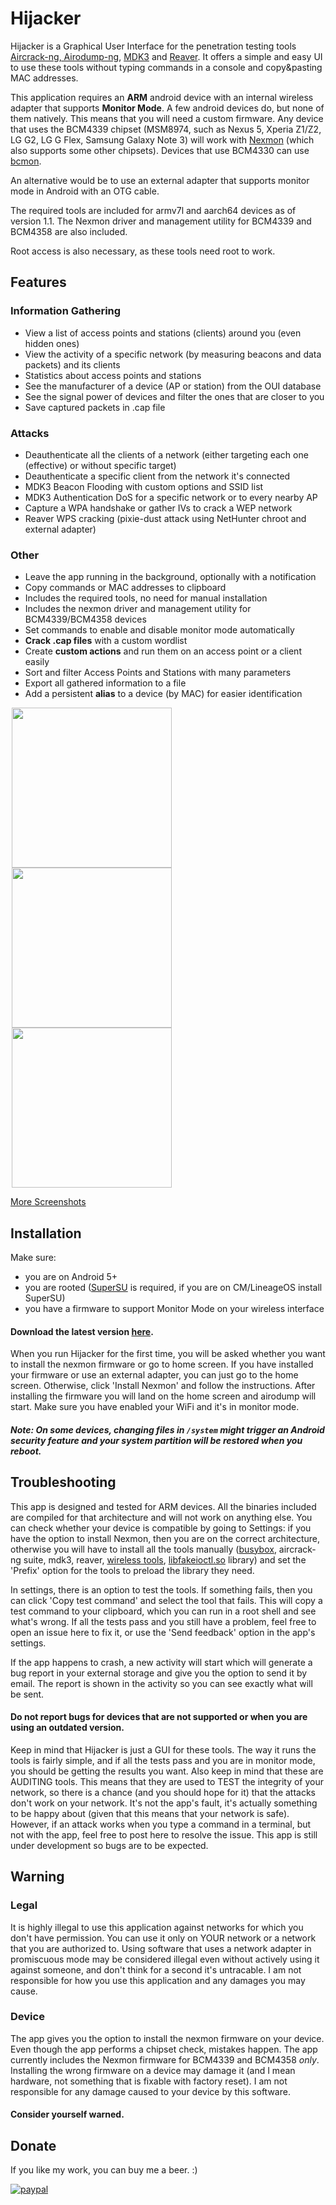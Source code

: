 # Hijacker

Hijacker is a Graphical User Interface for the penetration testing tools [Aircrack-ng, Airodump-ng](https://www.aircrack-ng.org/), [MDK3](https://tools.kali.org/wireless-attacks/mdk3) and [Reaver](https://tools.kali.org/wireless-attacks/reaver). It offers a simple and easy UI to use these tools without typing commands in a console and copy&pasting MAC addresses.

This application requires an **ARM** android device with an internal wireless adapter that supports **Monitor Mode**. A few android devices do, but none of them natively. This means that you will need a custom firmware. Any device that uses the BCM4339 chipset (MSM8974, such as Nexus 5, Xperia Z1/Z2, LG G2, LG G Flex, Samsung Galaxy Note 3) will work with [Nexmon](https://github.com/seemoo-lab/nexmon) (which also supports some other chipsets). Devices that use BCM4330 can use [bcmon](http://bcmon.blogspot.gr/).

An alternative would be to use an external adapter that supports monitor mode in Android with an OTG cable.

The required tools are included for armv7l and aarch64 devices as of version 1.1. The Nexmon driver and management utility for BCM4339 and BCM4358 are also included.

Root access is also necessary, as these tools need root to work.

## Features
### Information Gathering
* View a list of access points and stations (clients) around you (even hidden ones)
* View the activity of a specific network (by measuring beacons and data packets) and its clients
* Statistics about access points and stations
* See the manufacturer of a device (AP or station) from the OUI database
* See the signal power of devices and filter the ones that are closer to you
* Save captured packets in .cap file

### Attacks
* Deauthenticate all the clients of a network (either targeting each one (effective) or without specific target)
* Deauthenticate a specific client from the network it's connected
* MDK3 Beacon Flooding with custom options and SSID list
* MDK3 Authentication DoS for a specific network or to every nearby AP
* Capture a WPA handshake or gather IVs to crack a WEP network
* Reaver WPS cracking (pixie-dust attack using NetHunter chroot and external adapter)

### Other
* Leave the app running in the background, optionally with a notification
* Copy commands or MAC addresses to clipboard
* Includes the required tools, no need for manual installation
* Includes the nexmon driver and management utility for BCM4339/BCM4358 devices
* Set commands to enable and disable monitor mode automatically
* **Crack .cap files** with a custom wordlist
* Create **custom actions** and run them on an access point or a client easily
* Sort and filter Access Points and Stations with many parameters
* Export all gathered information to a file
* Add a persistent **alias** to a device (by MAC) for easier identification

<img src="https://github.com/chrisk44/Hijacker/raw/master/screenshots/airodump_view.png" width="256" hspace="2"><img src="https://github.com/chrisk44/Hijacker/raw/master/screenshots/mdk_view.png" width="256" hspace="2"><img src="https://github.com/chrisk44/Hijacker/raw/master/screenshots/reaver_view.png" width="256" hspace="2">

[More Screenshots](https://github.com/chrisk44/Hijacker/tree/master/screenshots)

## Installation
Make sure:
* you are on Android 5+
* you are rooted ([SuperSU](http://www.supersu.com/download) is required, if you are on CM/LineageOS install SuperSU)
* you have a firmware to support Monitor Mode on your wireless interface

#### Download the latest version [here](https://github.com/chrisk44/Hijacker/releases).

When you run Hijacker for the first time, you will be asked whether you want to install the nexmon firmware or go to home screen. If you have installed your firmware or use an external adapter, you can just go to the home screen. Otherwise, click 'Install Nexmon' and follow the instructions. After installing the firmware you will land on the home screen and airodump will start. Make sure you have enabled your WiFi and it's in monitor mode.

##### Note: On some devices, changing files in `/system` might trigger an Android security feature and your system partition will be restored when you reboot.

## Troubleshooting
This app is designed and tested for ARM devices. All the binaries included are compiled for that architecture and will not work on anything else. You can check whether your device is compatible by going to Settings: if you have the option to install Nexmon, then you are on the correct architecture, otherwise you will have to install all the tools manually ([busybox](https://play.google.com/store/apps/details?id=stericson.busybox&hl=el), aircrack-ng suite, mdk3, reaver, [wireless tools](https://hewlettpackard.github.io/wireless-tools/Tools.html), [libfakeioctl.so](https://github.com/seemoo-lab/nexmon/tree/master/utilities/libfakeioctl) library) and set the 'Prefix' option for the tools to preload the library they need.

In settings, there is an option to test the tools. If something fails, then you can click 'Copy test command' and select the tool that fails. This will copy a test command to your clipboard, which you can run in a root shell and see what's wrong. If all the tests pass and you still have a problem, feel free to open an issue here to fix it, or use the 'Send feedback' option in the app's settings.

If the app happens to crash, a new activity will start which will generate a bug report in your external storage and give you the option to send it by email. The report is shown in the activity so you can see exactly what will be sent.

#### Do not report bugs for devices that are not supported or when you are using an outdated version.

Keep in mind that Hijacker is just a GUI for these tools. The way it runs the tools is fairly simple, and if all the tests pass and you are in monitor mode, you should be getting the results you want. Also keep in mind that these are AUDITING tools. This means that they are used to TEST the integrity of your network, so there is a chance (and you should hope for it) that the attacks don't work on your network. It's not the app's fault, it's actually something to be happy about (given that this means that your network is safe). However, if an attack works when you type a command in a terminal, but not with the app, feel free to post here to resolve the issue. This app is still under development so bugs are to be expected.

## Warning
### Legal
It is highly illegal to use this application against networks for which you don't have permission. You can use it only on YOUR network or a network that you are authorized to. Using software that uses a network adapter in promiscuous mode may be considered illegal even without actively using it against someone, and don't think for a second it's untracable. I am not responsible for how you use this application and any damages you may cause.

### Device
The app gives you the option to install the nexmon firmware on your device. Even though the app performs a chipset check, mistakes happen. The app currently includes the Nexmon firmware for BCM4339 and BCM4358 *only*. Installing the wrong firmware on a device may damage it (and I mean hardware, not something that is fixable with factory reset). I am not responsible for any damage caused to your device by this software.

#### Consider yourself warned.

## Donate

If you like my work, you can buy me a beer. :)

[![paypal](https://www.paypalobjects.com/en_US/i/btn/btn_donateCC_LG.gif)](https://www.paypal.com/cgi-bin/webscr?cmd=_s-xclick&hosted_button_id=VV5TEHL8S6UQ2)

